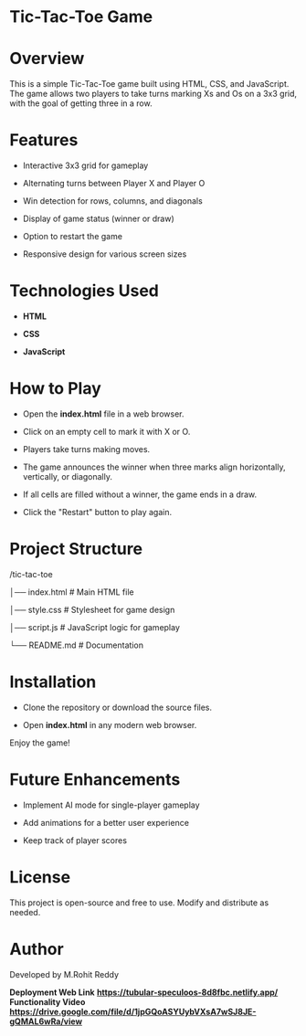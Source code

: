 # Tic-Tac-Toe Game

# Overview

This is a simple Tic-Tac-Toe game built using HTML, CSS, and JavaScript. The game allows two players to take turns marking Xs and Os on a 3x3 grid, with the goal of getting three in a row.

# Features

* Interactive 3x3 grid for gameplay

* Alternating turns between Player X and Player O

* Win detection for rows, columns, and diagonals

* Display of game status (winner or draw)

* Option to restart the game

* Responsive design for various screen sizes

# Technologies Used

* **HTML**

* **CSS**

* **JavaScript**

# How to Play

* Open the **index.html** file in a web browser.

* Click on an empty cell to mark it with X or O.

* Players take turns making moves.

* The game announces the winner when three marks align horizontally, vertically, or diagonally.

* If all cells are filled without a winner, the game ends in a draw.

* Click the "Restart" button to play again.

# Project Structure

/tic-tac-toe

│── index.html   # Main HTML file

│── style.css    # Stylesheet for game design

│── script.js    # JavaScript logic for gameplay

└── README.md    # Documentation

# Installation

* Clone the repository or download the source files.

* Open **index.html** in any modern web browser.

Enjoy the game!

# Future Enhancements

* Implement AI mode for single-player gameplay

* Add animations for a better user experience

* Keep track of player scores

# License

This project is open-source and free to use. Modify and distribute as needed.

# Author

Developed by M.Rohit Reddy

**Deployment Web Link**
**https://tubular-speculoos-8d8fbc.netlify.app/**
**Functionality Video**
**https://drive.google.com/file/d/1jpGQoASYUybVXsA7wSJ8JE-gQMAL6wRa/view**


